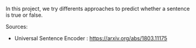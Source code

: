 In this project, we try differents approaches to predict whether a sentence is true or false.

Sources:
- Universal Sentence Encoder : https://arxiv.org/abs/1803.11175
